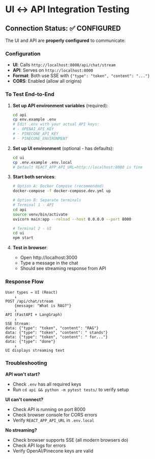 # UI ↔ API Integration Testing

## Connection Status: ✅ CONFIGURED

The UI and API are **properly configured** to communicate:

### Configuration
- **UI**: Calls `http://localhost:8000/api/chat/stream`
- **API**: Serves on `http://localhost:8000`
- **Format**: Both use SSE with `{"type": "token", "content": "..."}`
- **CORS**: Enabled (allow all origins)

### To Test End-to-End

1. **Set up API environment variables** (required):
   ```bash
   cd api
   cp env.example .env
   # Edit .env with your actual API keys:
   # - OPENAI_API_KEY
   # - PINECONE_API_KEY
   # - PINECONE_ENVIRONMENT
   ```

2. **Set up UI environment** (optional - has defaults):
   ```bash
   cd ui
   cp .env.example .env.local
   # Default REACT_APP_API_URL=http://localhost:8000 is fine
   ```

3. **Start both services**:
   ```bash
   # Option A: Docker Compose (recommended)
   docker-compose -f docker-compose.dev.yml up

   # Option B: Separate terminals
   # Terminal 1 - API
   cd api
   source venv/bin/activate
   uvicorn main:app --reload --host 0.0.0.0 --port 8000

   # Terminal 2 - UI
   cd ui
   npm start
   ```

4. **Test in browser**:
   - Open http://localhost:3000
   - Type a message in the chat
   - Should see streaming response from API

### Response Flow

```
User types → UI (React)
    ↓
POST /api/chat/stream
    {message: "What is RAG?"}
    ↓
API (FastAPI + LangGraph)
    ↓
SSE Stream:
data: {"type": "token", "content": "RAG"}
data: {"type": "token", "content": " stands"}
data: {"type": "token", "content": " for..."}
data: {"type": "done"}
    ↓
UI displays streaming text
```

### Troubleshooting

**API won't start?**
- Check `.env` has all required keys
- Run `cd api && python -m pytest tests/` to verify setup

**UI can't connect?**
- Check API is running on port 8000
- Check browser console for CORS errors
- Verify `REACT_APP_API_URL` in `.env.local`

**No streaming?**
- Check browser supports SSE (all modern browsers do)
- Check API logs for errors
- Verify OpenAI/Pinecone keys are valid

